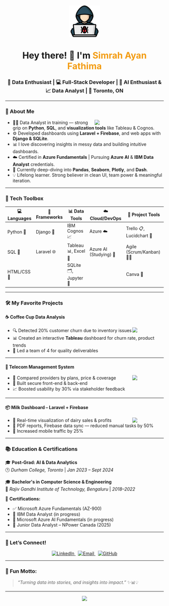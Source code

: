 <p align="center">
  <img src="https://github.com/Starscorpio/SimScan/blob/main/gifs/hacker.png" width="100" alt="Tech Icon" />
</p>

<h1 align="center">
  <b>Hey there! 👋 I'm <span style="color:#F39C12;">Simrah Ayan Fathima</span></b>
</h1>

<h3 align="center">
  🌟 Data Enthusiast | 💻 Full-Stack Developer | 🧠 AI Enthusiast & 📈 Data Analyst | 📍 Toronto, ON
</h3>

---

### 🌟 About Me

<img align="right" src="https://media.giphy.com/media/26tn33aiTi1jkl6H6/giphy.gif" width="220"/>

- 👩‍💻 Data Analyst in training — strong grip on **Python**, **SQL**, and **visualization tools** like Tableau & Cognos.
- ⚙️ Developed dashboards using **Laravel + Firebase**, and web apps with **Django & SQLite**.
- 📊 I love discovering insights in messy data and building intuitive dashboards.
- ☁️ Certified in **Azure Fundamentals** | Pursuing **Azure AI** & **IBM Data Analyst** credentials.
- 🐍 Currently deep-diving into **Pandas**, **Seaborn**, **Plotly**, and **Dash**.
- 💡 Lifelong learner. Strong believer in clean UI, team power & meaningful iteration.

---

### 🧰 Tech Toolbox

| 💻 **Languages**  | 🧱 **Frameworks**  | 📊 **Data Tools**        | ☁️ **Cloud/DevOps**   | 🧩 **Project Tools**         |
|------------------|-------------------|--------------------------|-----------------------|------------------------------|
| Python 🐍         | Django 🚀         | IBM Cognos 📈            | Azure ☁️             | Trello 📋, Lucidchart 🧠     |
| SQL 🧪            | Laravel 🌐        | Tableau 📊, Excel 📘      | Azure AI (Studying) 🔧 | Agile (Scrum/Kanban) 🏃‍♀️   |
| HTML/CSS 🎨       |                   | SQLite 🗂, Jupyter 📓     |                       | Canva 🎨                    |

---

### 🛠️ My Favorite Projects

#### ☕ **Coffee Cup Data Analysis**
<img src="https://media.giphy.com/media/f9k1tV7HyORcngKF8v/giphy.gif" width="100" align="right" />

- 🔍 Detected 20% customer churn due to inventory issues
- 📊 Created an interactive **Tableau** dashboard for churn rate, product trends
- 👥 Led a team of 4 for quality deliverables

---

#### 📡 **Telecom Management System**
<img src="https://media.giphy.com/media/QssGEmpkyEOhBCb7e1/giphy.gif" width="100" align="right" />

- 📱 Compared providers by plans, price & coverage
- 🔐 Built secure front-end & back-end
- 📈 Boosted usability by 30% via stakeholder feedback

---

#### 📦 **Milk Dashboard – Laravel + Firebase**
<img src="https://media.giphy.com/media/du3J3cXyzhj75IOgvA/giphy.gif" width="100" align="right" />

- 🥛 Real-time visualization of dairy sales & profits
- 📄 PDF reports, Firebase data sync — reduced manual tasks by 50%
- 📲 Increased mobile traffic by 25%

---

### 📚 Education & Certifications

🎓 **Post-Grad: AI & Data Analytics**  
🕒 *Durham College, Toronto* | *Jan 2023 – Sept 2024*

🎓 **Bachelor's in Computer Science & Engineering**  
🏫 *Rajiv Gandhi Institute of Technology, Bengaluru* | *2018–2022*

📜 **Certifications:**
- ✅ Microsoft Azure Fundamentals (AZ-900)
- 🧠 IBM Data Analyst (in progress)
- 🤖 Microsoft Azure AI Fundamentals (in progress)
- 🎯 Junior Data Analyst – NPower Canada (2025)

---

### 🤝 Let’s Connect!

<p align="center">
  <a href="https://www.linkedin.com/in/simrah-ayan">
    <img src="https://img.shields.io/badge/LinkedIn-blue?style=for-the-badge&logo=linkedin&logoColor=white" alt="LinkedIn"/>
  </a>
  &nbsp;
  <a href="mailto:simrahayan2611@gmail.com">
    <img src="https://img.shields.io/badge/Gmail-red?style=for-the-badge&logo=gmail&logoColor=white" alt="Email"/>
  </a>
  &nbsp;
  <a href="https://github.com/Starscorpio">
    <img src="https://img.shields.io/badge/GitHub-black?style=for-the-badge&logo=github&logoColor=white" alt="GitHub"/>
  </a>
</p>

---

### 🌈 Fun Motto:
> *“Turning data into stories, and insights into impact.”* ✨📊💡

---

<p align="center">
  <img src="https://media.giphy.com/media/3o7abB06u9bNzA8lu8/giphy.gif" width="150"/>
</p>
